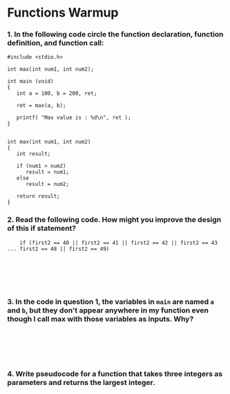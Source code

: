 # Functions Warmup

### 1. In the following code circle the function declaration, function definition, and function call:

    #include <stdio.h>

    int max(int num1, int num2);

    int main (void) 
    {
       int a = 100, b = 200, ret;

       ret = max(a, b);

       printf( "Max value is : %d\n", ret );
    }


    int max(int num1, int num2) 
    {
       int result;

       if (num1 > num2)
          result = num1;
       else
          result = num2;

       return result; 
    }

### 2. Read the following code. How might you improve the design of this if statement?  

```
    if (first2 == 40 || first2 == 41 || first2 == 42 || first2 == 43 ... first2 == 48 || first2 == 49)
```
&nbsp;  
&nbsp;  
&nbsp;  
&nbsp;

### 3. In the code in question 1, the variables in `main` are named `a` and `b`, but they don't appear anywhere in my function even though I call max with those variables as inputs. Why?

&nbsp;  
&nbsp;  
&nbsp;  
&nbsp;  

### 4.  Write pseudocode for a function that takes three integers as parameters and returns the largest integer.


